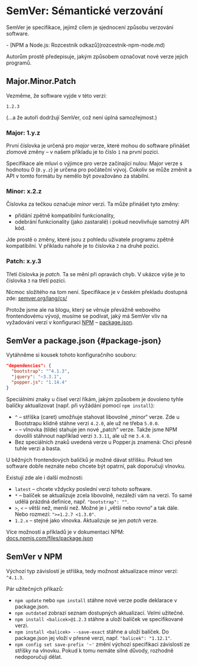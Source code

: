 # SemVer: Sémantické verzování

SemVer je specifikace, jejímž cílem je sjednocení způsobu verzování software.

<div class="related web-only" markdown="1">
- [NPM a Node.js: Rozcestník odkazů](rozcestnik-npm-node.md)
</div>

Autorům prostě předepisuje, jakým způsobem označovat nové verze jejich programů.

## Major.Minor.Patch

Vezměme, že software vyjde v této verzi:

```text
1.2.3
```

(…a že autoři dodržují SemVer, což není úplná samozřejmost.)

### Major: 1.y.z

První číslovka je určená pro *major* verze, které mohou do software přinášet zlomové změny – v našem příkladu je to číslo `1` na první pozici.

Specifikace ale mluví o výjimce pro verze začínající nulou: Major verze s hodnotou 0 (`0.y.z`) je určena pro počáteční vývoj. Cokoliv se může změnit a API v tomto formátu by nemělo být považováno za stabilní.

### Minor: x.2.z

Číslovka za tečkou označuje *minor* verzi. Ta může přinášet tyto změny:

- přidání zpětně kompatibilní funkcionality,
- odebrání funkcionality (jako zastaralé) i pokud neovlivňuje samotný API kód.

Jde prostě o změny, které jsou z pohledu uživatele programu zpětně kompatibilní. V příkladu nahoře je to číslovka `2` na druhé pozici.

### Patch: x.y.3

Třetí číslovka je *patch*. Ta se mění při opravách chyb. V ukázce výše je to číslovka `3` na třetí pozici.

Nicmoc složitého na tom není. Specifikace je v českém překladu dostupná zde: [semver.org/lang/cs/](https://semver.org/lang/cs/)

Protože jsme ale na blogu, který se věnuje převážně webového frontendovému vývoji, musíme se podívat, jaký má SemVer vliv na vyžadování verzí v konfiguraci [NPM](npm.md) – [package.json](package-json.md).

## SemVer a package.json {#package-json}

Vytáhněme si kousek tohoto konfiguračního souboru: 

```json
"dependencies": {
  "bootstrap": "^4.1.3",
  "jquery": "~3.3.1",
  "popper.js": "1.14.4"
}
```

Speciálními znaky u čísel verzí říkám, jakým způsobem je dovoleno tyhle balíčky aktualizovat (např. při vyžádání pomocí `npm install`):

- `^` – stříška (caret) umožňuje stahovat libovolné „minor“ verze. Zde u Bootstrapu klidně stáhne verzi `4.2.0`, ale už ne třeba `5.0.0`.
- `~` – vlnovka (tilde) stahuje jen nové „patch“ verze. Takže jsme NPM dovolili stáhnout například verzi `3.3.11`, ale už ne `3.4.0`.
- Bez speciálních znaků uvedená verze u Popper.js znamená: Chci přesně tuhle verzi a basta.

U běžných frontendových balíčků je možné dávat stříšku. Pokud ten software dobře neznáte nebo chcete být opatrní, pak doporučuji vlnovku.

<!-- AdSnippet -->

Existují zde ale i další možnosti:

- `latest` – chcete vždycky poslední verzi tohoto software.
- `*`  – balíček se aktualizuje zcela libovolně, nezáleží vám na verzi. To samé udělá prázdná definice, např.  `"bootstrap": ""`.
- `>`, `<` – větší než, menší než. Možné je i „větší nebo rovno“ a tak dále. Nebo rozmezí: `">=1.2.7 <1.3.0"`.
- `1.2.x` – stejné jako vlnovka. Aktualizuje se jen *patch* verze.

Více možností a příkladů je v dokumentaci NPM: [docs.npmjs.com/files/package.json](https://docs.npmjs.com/files/package.json#dependencies)

## SemVer v NPM

Výchozí typ závislostí je stříška, tedy možnost aktualizace minor verzí: `^4.1.3`.

Pár užitečných příkazů:

- `npm update` nebo `npm install` stáhne nové verze podle deklarace v package.json.
- `npm outdated` zobrazí seznam dostupných aktualizací. Velmi užitečné.
- `npm install <balicek>@1.2.3` stáhne a uloží balíček ve specifikované verzi.
- `npm install <balicek> --save-exact` stáhne a uloží balíček. Do package.json jej vloží v přesné verzi, např. `"balicek": "1.12.1"`.
- `npm config set save-prefix '~'` změní výchozí specifikaci závislostí ze stříšky na vlnovku. Pokud k tomu nemáte silné důvody, rozhodně nedoporučuji dělat.
